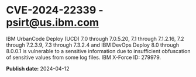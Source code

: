 # CVE-2024-22339 - psirt@us.ibm.com

IBM UrbanCode Deploy (UCD) 7.0 through 7.0.5.20, 7.1 through 7.1.2.16, 7.2 through 7.2.3.9, 7.3 through 7.3.2.4 and IBM DevOps Deploy  8.0 through 8.0.0.1 is vulnerable to a sensitive information due to insufficient obfuscation of sensitive values from some log files.  IBM X-Force ID:  279979.

**Publish date:** 2024-04-12
